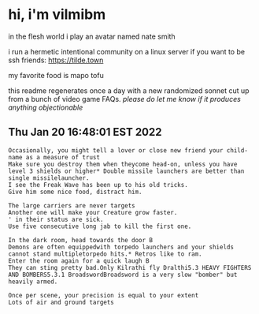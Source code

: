 # hi, i'm vilmibm

in the flesh world i play an avatar named nate smith

i run a hermetic intentional community on a linux server if you want to be ssh friends: https://tilde.town

my favorite food is mapo tofu

this readme regenerates once a day with a new randomized sonnet cut up from a bunch of video game FAQs.
_please do let me know if it produces anything objectionable_

## Thu Jan 20 16:48:01 EST 2022

    Occasionally, you might tell a lover or close new friend your child-name as a measure of trust
    Make sure you destroy them when theycome head-on, unless you have level 3 shields or higher* Double missile launchers are better than single missilelauncher.
    I see the Freak Wave has been up to his old tricks.
    Give him some nice food, distract him.
    
    The large carriers are never targets
    Another one will make your Creature grow faster.
    ' in their status are sick.
    Use five consecutive long jab to kill the first one.
    
    In the dark room, head towards the door B
    Demons are often equippedwith torpedo launchers and your shields cannot stand multipletorpedo hits.* Retros like to ram.
    Enter the room again for a quick laugh B
    They can sting pretty bad.Only Kilrathi fly Dralthi5.3 HEAVY FIGHTERS AND BOMBERS5.3.1 BroadswordBroadsword is a very slow "bomber" but heavily armed.
    
    Once per scene, your precision is equal to your extent
    Lots of air and ground targets

